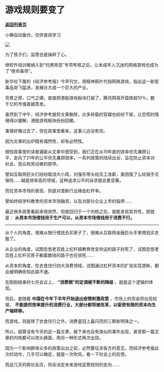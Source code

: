 # 游戏规则要变了

[**返回列表页**](/gzh/政事堂2019)

小懒自动备份，仅供查阅学习

![](https://mmbiz.qpic.cn/mmbiz_jpg/rxhS23yu8cO3Y0wB1fmwwBB2RmolBGB9q4zCt3M8FsrB8wjmLYRIKmt1Qf1kQvguR3ic5M48jSegHicIUSonLtWQ/640?wx_fmt=jpeg)

  

为了孩子们，监管也是操碎了心。  

  

继校外培训被纳入到“扫黑除恶”专项考核之后，让未成年人沉迷的网络游戏也成为了“绝命毒师”。

  

新华社下属的《经济参考报》今早刊文，用精神鸦片代指网络游戏，指出这一新型毒品突飞猛进，发展壮大成一个巨大的产业。

  

背景之厚，口气之硬，直接把港股游戏板块打崩了，腾讯网易开盘跌超10%，数千亿的市值直接蒸发。

  

虽然到了中午，经济参考报将文章删除，众多转载的官媒也纷纷下架，让恐慌的情绪得以缓解，港股游戏板块纷纷回暖。

  

事情好像过去了，但在政事堂看来，这事儿远没有完。

  

因为文章的出炉既有偶然性，却有必然性。

  

相信政事堂的读普遍能从文章中感受到，我们正在从19年底的效率优先兼顾公平，走向了21年的公平优先兼顾效率，一系列政策的陆续出台，旨在防止资本对社会、民众和劳动者的掠夺。

  

譬如互联网巨头们纷纷取消大小周，刘强东带头给员工涨薪，美团饿了么给骑手交保险......越是效率高的领域，这种追求公平的诉求就会更显著。

  

而在资本市场的表现，则是对垄断行业降低杠杆率。

  

譬如终结学科教育的资本市场融资，以及对部分企业上市的临停......

  

最近很多政策看起来很突然，但是回归于一个内核之后，就能发现其共性，那就是： **从资本市场借钱用于生产可以，从资本市场借钱用于消费不行。**

 ****

  

从个人的角度，很难从银行借钱去买房子了，很难从互联网金融巨头手里借钱买衣服了。

  

从企业的角度，试图忽悠老百姓上杠杆搞教育改变命运的路子封死了，试图忽悠老百姓上杠杆买房子躺着数钱的路子也在锁死......

  

从资本的角度，在衣食住行四大消费领域，试图通过杠杆资本的扩张实现垄断，都会被明确告知此路不通。

  

在刚刚结束的七月会议上， **“消费侧”的定调被不断的降级** ，就是这个逻辑的体现。  

  

背后，是随着 **中国在今年下半年开始退出疫情刺激政策** ，市场上的资金将出现枯竭，
**不能提供效率提升的消费行业，大部分都将被改革，以驱使有限的资本向生产端转移。**

  

而游戏，则是除了衣食住行之外，消费皇冠上最闪亮的三颗新明珠之一。  

  

所以，就算没有今天的这一篇文章，接下来也会有类似的事件出现，甚至那一篇文章的内核都可以改头换面，用另一种形式再次出现。  

  

因为一个影响群体众多的政策出台之前，必然要征求各方的意见，而经济参考报此次的动作，几乎可以确定，就是一次吹风，看一下社会上的反馈。

  

而这几天的舆论反应，将会决定未来游戏监管规则的走向......

  

